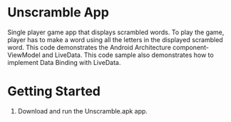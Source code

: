 Unscramble App
===================================

Single player game app that displays scrambled words. To play the game, player has to make a
word using all the letters in the displayed scrambled word.
This code demonstrates the Android Architecture component- ViewModel and LiveData.
This code sample also demonstrates how to implement Data Binding with LiveData.


Getting Started
===================================

1. Download and run the Unscramble.apk app.
